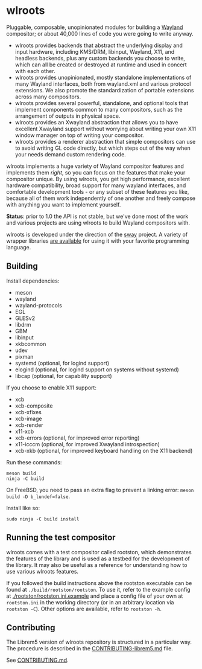 # wlroots

Pluggable, composable, unopinionated modules for building a
[Wayland](http://wayland.freedesktop.org/) compositor; or about 40,000 lines of
code you were going to write anyway.

- wlroots provides backends that abstract the underlying display and input
	hardware, including KMS/DRM, libinput, Wayland, X11, and headless backends,
	plus any custom backends you choose to write, which can all be created or
	destroyed at runtime and used in concert with each other.
- wlroots provides unopinionated, mostly standalone implementations of many
	Wayland interfaces, both from wayland.xml and various protocol extensions.
	We also promote the standardization of portable extensions across
	many compositors.
- wlroots provides several powerful, standalone, and optional tools that
	implement components common to many compositors, such as the arrangement of
	outputs in physical space.
- wlroots provides an Xwayland abstraction that allows you to have excellent
	Xwayland support without worrying about writing your own X11 window manager
	on top of writing your compositor.
- wlroots provides a renderer abstraction that simple compositors can use to
	avoid writing GL code directly, but which steps out of the way when your
	needs demand custom rendering code.

wlroots implements a huge variety of Wayland compositor features and implements
them *right*, so you can focus on the features that make your compositor
unique. By using wlroots, you get high performance, excellent hardware
compatibility, broad support for many wayland interfaces, and comfortable
development tools - or any subset of these features you like, because all of
them work independently of one another and freely compose with anything you want
to implement yourself.

**Status**: prior to 1.0 the API is not stable, but we've done most of the work
and various projects are using wlroots to build Wayland compositors with.

wlroots is developed under the direction of the
[sway](https://github.com/swaywm/sway) project. A variety of wrapper libraries
[are available](https://github.com/swaywm) for using it with your favorite
programming language.

## Building

Install dependencies:

* meson
* wayland
* wayland-protocols
* EGL
* GLESv2
* libdrm
* GBM
* libinput
* xkbcommon
* udev
* pixman
* systemd (optional, for logind support)
* elogind (optional, for logind support on systems without systemd)
* libcap (optional, for capability support)

If you choose to enable X11 support:

* xcb
* xcb-composite
* xcb-xfixes
* xcb-image
* xcb-render
* x11-xcb
* xcb-errors (optional, for improved error reporting)
* x11-icccm (optional, for improved Xwayland introspection)
* xcb-xkb (optional, for improved keyboard handling on the X11 backend)

Run these commands:

    meson build
    ninja -C build

On FreeBSD, you need to pass an extra flag to prevent a linking error:
`meson build -D b_lundef=false`.

Install like so:

	sudo ninja -C build install

## Running the test compositor

wlroots comes with a test compositor called rootston, which demonstrates the
features of the library and is used as a testbed for the development of the
library. It may also be useful as a reference for understanding how to use
various wlroots features.

If you followed the build instructions above the rootston executable can be
found at `./build/rootston/rootston`. To use it, refer to the example config at
[./rootston/rootston.ini.example](https://github.com/swaywm/wlroots/blob/master/rootston/rootston.ini.example)
and place a config file of your own at `rootston.ini` in the working directory
(or in an arbitrary location via `rootston -C`). Other options are available,
refer to `rootston -h`.

## Contributing

The Librem5 version of wlroots repository is structured in a particular way. The procedure is described in the [CONTRIBUTING-librem5.md](https://source.puri.sm/Librem5/wlroots/blob/librem5/CONTRIBUTING-librem5.md) file.

See [CONTRIBUTING.md](https://github.com/swaywm/wlroots/blob/master/CONTRIBUTING.md).
